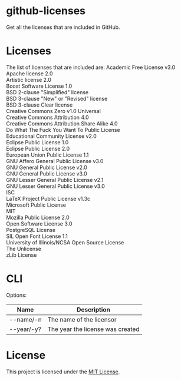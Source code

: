 # github-licenses
Get all the licenses that are included in GitHub.

# Licenses
The list of licenses that are included are:
Academic Free License v3.0  
Apache license 2.0  
Artistic license 2.0  
Boost Software License 1.0  
BSD 2-clause "Simplified" license  
BSD 3-clause "New" or "Revised" license  
BSD 3-clause Clear license  
Creative Commons Zero v1.0 Universal  
Creative Commons Attribution 4.0  
Creative Commons Attribution Share Alike 4.0  
Do What The Fuck You Want To Public License  
Educational Community License v2.0  
Eclipse Public License 1.0  
Eclipse Public License 2.0  
European Union Public License 1.1  
GNU Affero General Public License v3.0  
GNU General Public License v2.0  
GNU General Public License v3.0  
GNU Lesser General Public License v2.1  
GNU Lesser General Public License v3.0  
ISC  
LaTeX Project Public License v1.3c  
Microsoft Public License  
MIT  
Mozilla Public License 2.0  
Open Software License 3.0  
PostgreSQL License  
SIL Open Font License 1.1  
University of Illinois/NCSA Open Source License  
The Unlicense  
zLib License

# CLI
Options:

Name | Description
-----|------------
--name/-n | The name of the licensor
--year/-y? | The year the license was created

# License
This project is licensed under the [MIT License](./LICENSE).